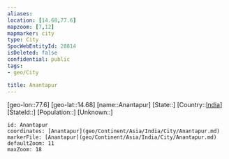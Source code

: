 ```yaml
---
aliases: 
location: [14.68,77.6]
mapzoom: [7,12] 
mapmarker: city 
type: City
SpocWebEntityId: 28814
isDeleted: false
confidential: public
tags:
- geo/City

title: Anantapur
---
```


[geo-lon::77.6]
[geo-lat::14.68]
[name::Anantapur]
[State::]
[Country::[India](geo/Continent/Asia/India.md)]
[StateId::]
[Population::]
[Unknown::]


```leaflet
id: Anantapur
coordinates: [Anantapur](geo/Continent/Asia/India/City/Anantapur.md)
markerFile: [Anantapur](geo/Continent/Asia/India/City/Anantapur.md)
defaultZoom: 11 
maxZoom: 18
```


